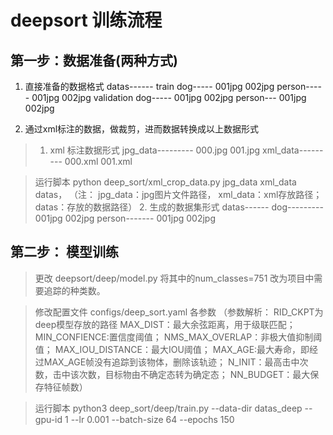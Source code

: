 # deepsort 训练流程

## 第一步：数据准备(两种方式)
1. 	直接准备的数据格式
    datas------
	    train
	        dog-----
	            001jpg
		      	002jpg
	     	person-----
	            001jpg
		      	002jpg
	    validation
	        dog-----
	            001jpg
		      	002jpg
	     	person---
	            001jpg
		      	002jpg


2. 通过xml标注的数据，做裁剪，进而数据转换成以上数据形式
> 1.  xml 标注数据形式
 	jpg_data---------
	    000.jpg
        001.jpg
	xml_data---------
	    000.xml
        001.xml 

>  运行脚本 python deep_sort/xml_crop_data.py jpg_data xml_data datas，
   （注： jpg_data：jpg图片文件路径， xml_data：xml存放路径； datas：存放的数据路径）
> 2.  生成的数据集形式
	datas------
	    dog---------
	        001jpg
		    002jpg
	    person-------
	        001jpg
		    002jpg



## 第二步： 模型训练
>	更改 deepsort/deep/model.py 将其中的num_classes=751 改为项目中需要追踪的种类数。

> 修改配置文件 configs/deep_sort.yaml 各参数
            （参数解析：
                        RID_CKPT为deep模型存放的路径
                        MAX_DIST：最大余弦距离，用于级联匹配；
                        MIN_CONFIENCE:置信度阈值；
                        NMS_MAX_OVERLAP：非极大值抑制阈值；
                        MAX_IOU_DISTANCE：最大IOU阈值；
                        MAX_AGE:最大寿命，即经过MAX_AGE帧没有追踪到该物体，删除该轨迹；
                        N_INIT：最高击中次数，击中该次数，目标物由不确定态转为确定态；
                        NN_BUDGET：最大保存特征帧数）

> 	运行脚本 python3 deep_sort/deep/train.py --data-dir datas_deep --gpu-id 1 --lr 0.001 --batch-size 64 --epochs 150


